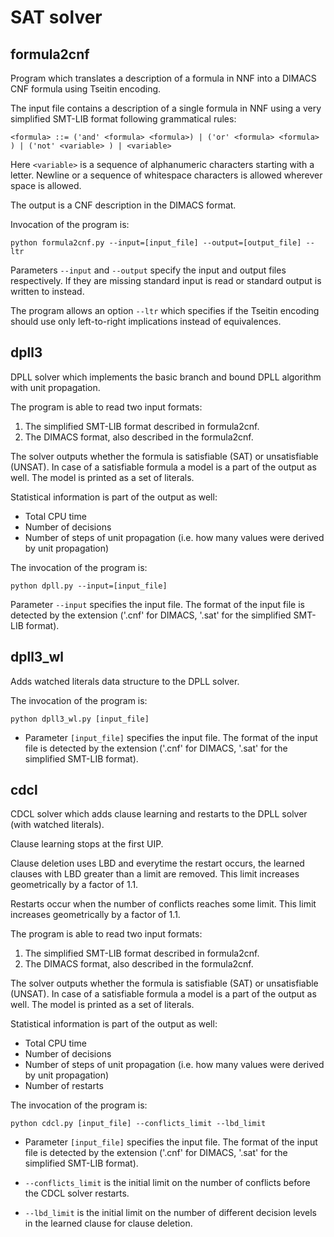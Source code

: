 # SAT solver

## formula2cnf

Program which translates a description of a formula in NNF into a DIMACS CNF formula using Tseitin encoding.

The input file contains a description of a single formula in NNF using a very simplified SMT-LIB format following grammatical rules:

`<formula> ::= ('and' <formula> <formula>)
          | ('or' <formula> <formula> )
          | ('not' <variable> )
          | <variable>`
          
Here `<variable>` is a sequence of alphanumeric characters starting with a letter. 
Newline or a sequence of whitespace characters is allowed wherever space is allowed.

The output is a CNF description in the DIMACS format.

Invocation of the program is:

`python formula2cnf.py --input=[input_file] --output=[output_file] --ltr`

Parameters `--input` and `--output` specify the input and output files respectively. 
If they are missing standard input is read or standard output is written to instead.

The program allows an option `--ltr` which specifies if the Tseitin encoding should use only left-to-right implications 
instead of equivalences.

## dpll3
DPLL solver which implements the basic branch and bound DPLL algorithm with unit propagation.

The program is able to read two input formats:
1. The simplified SMT-LIB format described in formula2cnf.
2. The DIMACS format, also described in the formula2cnf.

The solver outputs whether the formula is satisfiable (SAT) or unsatisfiable (UNSAT). In case of a satisfiable formula a model is a part of the output as well. The model is printed as a set of literals.

Statistical information is part of the output as well:
* Total CPU time
* Number of decisions
* Number of steps of unit propagation (i.e. how many values were derived by unit propagation)

The invocation of the program is:

`python dpll.py --input=[input_file]`

Parameter `--input` specifies the input file. The format of the input file is detected by the extension ('.cnf' for DIMACS, '.sat' for the simplified SMT-LIB format).
## dpll3_wl
Adds watched literals data structure to the DPLL solver.

The invocation of the program is:

`python dpll3_wl.py [input_file]`

* Parameter `[input_file]` specifies the input file. The format of the input file is detected by the extension ('.cnf' for DIMACS, '.sat' for the simplified SMT-LIB format).

## cdcl
CDCL solver which adds clause learning and restarts to the DPLL solver (with watched literals).

Clause learning stops at the first UIP.

Clause deletion uses LBD and everytime the restart occurs, the learned clauses with LBD greater than a limit are removed. This limit increases geometrically by a factor of 1.1.

Restarts occur when the number of conflicts reaches some limit. This limit increases geometrically by a factor of 1.1.

The program is able to read two input formats:
1. The simplified SMT-LIB format described in formula2cnf.
2. The DIMACS format, also described in the formula2cnf.

The solver outputs whether the formula is satisfiable (SAT) or unsatisfiable (UNSAT). In case of a satisfiable formula a model is a part of the output as well. The model is printed as a set of literals.

Statistical information is part of the output as well:
* Total CPU time
* Number of decisions
* Number of steps of unit propagation (i.e. how many values were derived by unit propagation)
* Number of restarts

The invocation of the program is:

`python cdcl.py [input_file] --conflicts_limit --lbd_limit`

* Parameter `[input_file]` specifies the input file. The format of the input file is detected by the extension ('.cnf' for DIMACS, '.sat' for the simplified SMT-LIB format). 

 * `--conflicts_limit` is the initial limit on the number of conflicts before the CDCL solver restarts. 
 * `--lbd_limit` is the initial limit on the number of different decision levels in the learned clause for clause deletion.